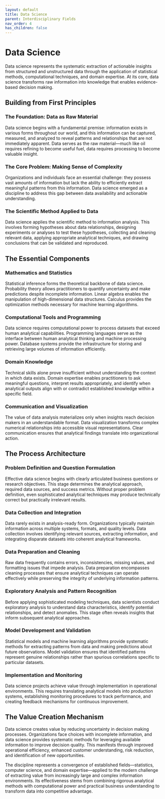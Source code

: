 ```yaml
---
layout: default
title: Data Science
parent: Interdisciplinary Fields
nav_order: 4
has_children: false
---
```


# Data Science

Data science represents the systematic extraction of actionable insights from structured and unstructured data through the application of statistical methods, computational techniques, and domain expertise. At its core, data science transforms raw information into knowledge that enables evidence-based decision making.

## Building from First Principles

### The Foundation: Data as Raw Material

Data science begins with a fundamental premise: information exists in various forms throughout our world, and this information can be captured, measured, and analyzed to reveal patterns and relationships that are not immediately apparent. Data serves as the raw material—much like oil requires refining to become useful fuel, data requires processing to become valuable insight.

### The Core Problem: Making Sense of Complexity

Organizations and individuals face an essential challenge: they possess vast amounts of information but lack the ability to efficiently extract meaningful patterns from this information. Data science emerged as a discipline to address this gap between data availability and actionable understanding.

### The Scientific Method Applied to Data

Data science applies the scientific method to information analysis. This involves forming hypotheses about data relationships, designing experiments or analyses to test these hypotheses, collecting and cleaning relevant data, applying appropriate analytical techniques, and drawing conclusions that can be validated and reproduced.

## The Essential Components

### Mathematics and Statistics

Statistical inference forms the theoretical backbone of data science. Probability theory allows practitioners to quantify uncertainty and make predictions despite incomplete information. Linear algebra enables the manipulation of high-dimensional data structures. Calculus provides the optimization methods necessary for machine learning algorithms.

### Computational Tools and Programming

Data science requires computational power to process datasets that exceed human analytical capabilities. Programming languages serve as the interface between human analytical thinking and machine processing power. Database systems provide the infrastructure for storing and retrieving large volumes of information efficiently.

### Domain Knowledge

Technical skills alone prove insufficient without understanding the context in which data exists. Domain expertise enables practitioners to ask meaningful questions, interpret results appropriately, and identify when analytical outputs align with or contradict established knowledge within a specific field.

### Communication and Visualization

The value of data analysis materializes only when insights reach decision makers in an understandable format. Data visualization transforms complex numerical relationships into accessible visual representations. Clear communication ensures that analytical findings translate into organizational action.

## The Process Architecture

### Problem Definition and Question Formulation

Effective data science begins with clearly articulated business questions or research objectives. This stage determines the analytical approach, required data sources, and success metrics. Without proper problem definition, even sophisticated analytical techniques may produce technically correct but practically irrelevant results.

### Data Collection and Integration

Data rarely exists in analysis-ready form. Organizations typically maintain information across multiple systems, formats, and quality levels. Data collection involves identifying relevant sources, extracting information, and integrating disparate datasets into coherent analytical frameworks.

### Data Preparation and Cleaning

Raw data frequently contains errors, inconsistencies, missing values, and formatting issues that impede analysis. Data preparation encompasses cleaning processes that ensure analytical techniques can operate effectively while preserving the integrity of underlying information patterns.

### Exploratory Analysis and Pattern Recognition

Before applying sophisticated modeling techniques, data scientists conduct exploratory analysis to understand data characteristics, identify potential relationships, and detect anomalies. This stage often reveals insights that inform subsequent analytical approaches.

### Model Development and Validation

Statistical models and machine learning algorithms provide systematic methods for extracting patterns from data and making predictions about future observations. Model validation ensures that identified patterns represent genuine relationships rather than spurious correlations specific to particular datasets.

### Implementation and Monitoring

Data science projects achieve value through implementation in operational environments. This requires translating analytical models into production systems, establishing monitoring procedures to track performance, and creating feedback mechanisms for continuous improvement.

## The Value Creation Mechanism

Data science creates value by reducing uncertainty in decision making processes. Organizations face choices with incomplete information, and data science provides systematic methods for leveraging available information to improve decision quality. This manifests through improved operational efficiency, enhanced customer understanding, risk reduction, and identification of new opportunities.

The discipline represents a convergence of established fields—statistics, computer science, and domain expertise—applied to the modern challenge of extracting value from increasingly large and complex information environments. Its effectiveness stems from combining rigorous analytical methods with computational power and practical business understanding to transform data into competitive advantage.
